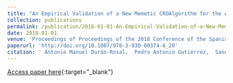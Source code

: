```yaml
---
title: "An Empirical Validation of a New Memetic CROAlgorithm for the Approximation of Time Series"
collection: publications
permalink: /publication/2018-01-01-An-Empirical-Validation-of-a-New-Memetic-CROAlgorithm-for-the-Approximation-of-Time-Series
date: 2018-01-01
venue: 'Proceedings of Proceedings of the 2018 Conference of the Spanish Association for Artificial Intelligence (CAEPIA2018)'
paperurl: 'http://doi.org/10.1007/978-3-030-00374-6_20'
citation: ' Antonio Manuel Durán-Rosal,  Pedro Antonio Gutiérrez,  Sancho Salcedo-Sanz,  César Hervás-Martínez, &quot;An Empirical Validation of a New Memetic CROAlgorithm for the Approximation of Time Series.&quot; Proceedings of Proceedings of the 2018 Conference of the Spanish Association for Artificial Intelligence (CAEPIA2018), Vol.11160, 2018, Granada (Spain), pp.209-218.'
---
```

[Access paper here](http://doi.org/10.1007/978-3-030-00374-6_20){:target="_blank"}
